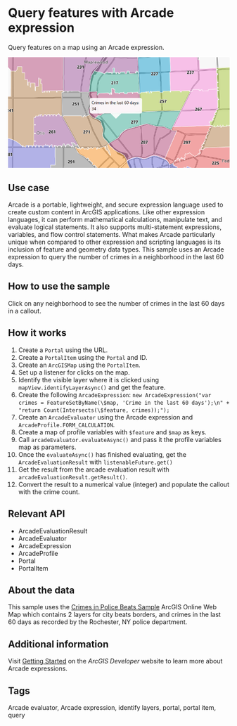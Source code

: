 # Query features with Arcade expression

Query features on a map using an Arcade expression.

![QueryFeaturesWithArcadeExpression](QueryFeaturesWithArcadeExpression.png)

## Use case

Arcade is a portable, lightweight, and secure expression language used to create custom content in ArcGIS applications. Like other expression languages, it can perform mathematical calculations, manipulate text, and evaluate logical statements. It also supports multi-statement expressions, variables, and flow control statements. What makes Arcade particularly unique when compared to other expression and scripting languages is its inclusion of feature and geometry data types. This sample uses an Arcade expression to query the number of crimes in a neighborhood in the last 60 days.

## How to use the sample

Click on any neighborhood to see the number of crimes in the last 60 days in a callout.

## How it works

1. Create a `Portal` using the URL.
2. Create a `PortalItem` using the `Portal` and ID.
3. Create an `ArcGISMap` using the `PortalItem`.
4. Set up a listener for clicks on the map.
5. Identify the visible layer where it is clicked using `mapView.identifyLayerAsync()` and get the feature.
6. Create the following `ArcadeExpression`:
`new ArcadeExpression("var crimes = FeatureSetByName(\$map, 'Crime in the last 60 days');\n" + 
  "return Count(Intersects(\$feature, crimes));");`
7. Create an `ArcadeEvaluator` using the Arcade expression and `ArcadeProfile.FORM_CALCULATION`.
8. Create a map of profile variables with `$feature` and `$map` as keys.
9. Call `arcadeEvaluator.evaluateAsync()` and pass it the profile variables map as parameters.
10. Once the `evaluateAsync()` has finished evaluating, get the `ArcadeEvaluationResult` with `listenableFuture.get()`
11. Get the result from the arcade evaluation result with `arcadeEvaluationResult.getResult()`.
12. Convert the result to a numerical value (integer) and populate the callout with the crime count.

## Relevant API

* ArcadeEvaluationResult
* ArcadeEvaluator
* ArcadeExpression
* ArcadeProfile
* Portal
* PortalItem

## About the data

This sample uses the [Crimes in Police Beats Sample](https://www.arcgis.com/home/item.html?id=539d93de54c7422f88f69bfac2aebf7d) ArcGIS Online Web Map which contains 2 layers for city beats borders, and crimes in the last 60 days as recorded by the Rochester, NY police department.

## Additional information

Visit [Getting Started](https://developers.arcgis.com/arcade/) on the *ArcGIS Developer* website to learn more about Arcade expressions.

## Tags

Arcade evaluator, Arcade expression, identify layers, portal, portal item, query